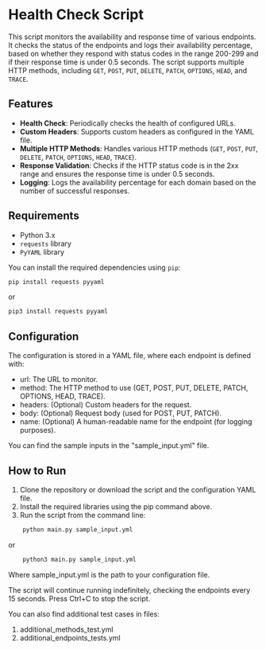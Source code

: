 # Health Check Script

This script monitors the availability and response time of various endpoints. It checks the status of the endpoints and logs their availability percentage, based on whether they respond with status codes in the range 200-299 and if their response time is under 0.5 seconds. The script supports multiple HTTP methods, including `GET`, `POST`, `PUT`, `DELETE`, `PATCH`, `OPTIONS`, `HEAD`, and `TRACE`.

## Features

- **Health Check**: Periodically checks the health of configured URLs.
- **Custom Headers**: Supports custom headers as configured in the YAML file.
- **Multiple HTTP Methods**: Handles various HTTP methods (`GET`, `POST`, `PUT`, `DELETE`, `PATCH`, `OPTIONS`, `HEAD`, `TRACE`).
- **Response Validation**: Checks if the HTTP status code is in the 2xx range and ensures the response time is under 0.5 seconds.
- **Logging**: Logs the availability percentage for each domain based on the number of successful responses.
  
## Requirements

- Python 3.x
- `requests` library
- `PyYAML` library

You can install the required dependencies using `pip`:

```bash
pip install requests pyyaml
```
or
```bash
pip3 install requests pyyaml
```


## Configuration
The configuration is stored in a YAML file, where each endpoint is defined with:
- url: The URL to monitor.
- method: The HTTP method to use (GET, POST, PUT, DELETE, PATCH, OPTIONS, HEAD, TRACE).
- headers: (Optional) Custom headers for the request.
- body: (Optional) Request body (used for POST, PUT, PATCH).
- name: (Optional) A human-readable name for the endpoint (for logging purposes).

You can find the sample inputs in the "sample_input.yml" file.

## How to Run
1.	Clone the repository or download the script and the configuration YAML file.
2.	Install the required libraries using the pip command above.
3.	Run the script from the command line:
```bash
    python main.py sample_input.yml
```
or 
```bash
    python3 main.py sample_input.yml
```
Where sample_input.yml is the path to your configuration file.

The script will continue running indefinitely, checking the endpoints every 15 seconds. Press Ctrl+C to stop the script.

You can also find additional test cases in files:
1. additional_methods_test.yml
2. additional_endpoints_tests.yml